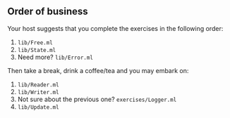 

## Order of business

Your host suggests that you complete the exercises in the following
order:
  1. `lib/Free.ml`
  1. `lib/State.ml`
  1. Need more? `lib/Error.ml`
  
Then take a break, drink a coffee/tea and you may embark on:
  
  1. `lib/Reader.ml`
  1. `lib/Writer.ml`
  1. Not sure about the previous one?  `exercises/Logger.ml`
  1. `lib/Update.ml`
